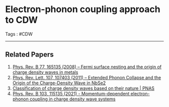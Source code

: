 # Electron-phonon coupling approach to CDW
Tags : #CDW 




---
## Related Papers
1. [Phys. Rev. B 77, 165135 (2008) – Fermi surface nesting and the origin of charge density waves in metals](https://journals.aps.org/prb/abstract/10.1103/PhysRevB.77.165135)
2. [Phys. Rev. Lett. 107, 107403 (2011) – Extended Phonon Collapse and the Origin of the Charge-Density Wave in NbSe2](https://journals.aps.org/prl/abstract/10.1103/PhysRevLett.107.107403)
3. [Classification of charge density waves based on their nature | PNAS](https://www.pnas.org/doi/full/10.1073/pnas.1424791112)
4. [Phys. Rev. B 103, 115135 (2021) - Momentum-dependent electron-phonon coupling in charge density wave systems](https://journals.aps.org/prb/abstract/10.1103/PhysRevB.103.115135)


